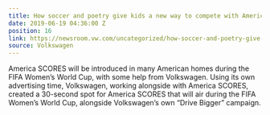```yaml
---
title: How soccer and poetry give kids a new way to compete with America SCORES
date: 2019-06-19 04:36:00 Z
position: 16
link: https://newsroom.vw.com/uncategorized/how-soccer-and-poetry-give-kids-a-new-way-to-compete-with-america-scores/
source: Volkswagen
---
```


America SCORES will be introduced in many American homes during the FIFA Women’s World Cup, with some help from Volkswagen. Using its own advertising time, Volkswagen, working alongside with America SCORES, created a 30-second spot for America SCORES that will air during the FIFA Women’s World Cup, alongside Volkswagen’s own “Drive Bigger” campaign.